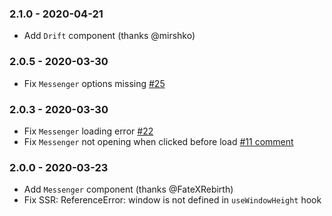 ### 2.1.0 - 2020-04-21

- Add `Drift` component (thanks @mirshko)

### 2.0.5 - 2020-03-30

- Fix `Messenger` options missing [#25](https://github.com/calibreapp/react-live-chat-loader/pull/25)

### 2.0.3 - 2020-03-30

- Fix `Messenger` loading error [#22](https://github.com/calibreapp/react-live-chat-loader/issues//22)
- Fix `Messenger` not opening when clicked before load [#11 comment](https://github.com/calibreapp/react-live-chat-loader/pull/11#discussion_r390098110)

### 2.0.0 - 2020-03-23

- Add `Messenger` component (thanks @FateXRebirth)
- Fix SSR: ReferenceError: window is not defined in `useWindowHeight` hook
